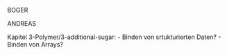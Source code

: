 BOGER


ANDREAS

Kapitel 3-Polymer/3-additional-sugar:
    - Binden von srtukturierten Daten?
    - Binden von Arrays?


